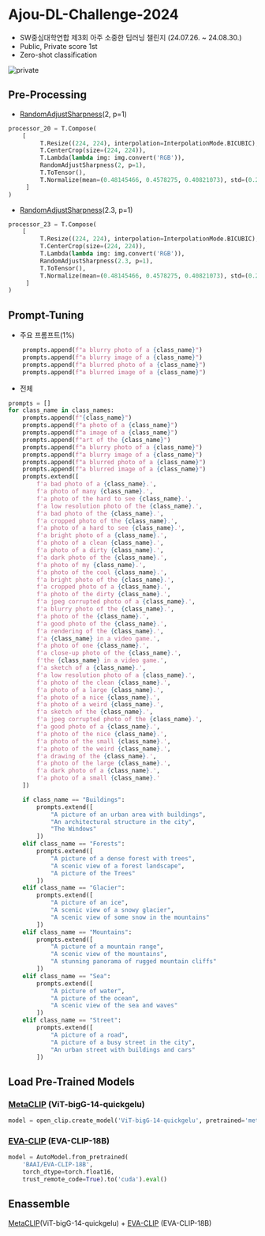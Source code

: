 # Ajou-DL-Challenge-2024

- SW중심대학연합 제3회 아주 소중한 딥러닝 챌린지 (24.07.26. ~ 24.08.30.)
- Public, Private score 1st
- Zero-shot classification

![private](https://github.com/user-attachments/assets/0fc8d319-017d-42a2-821d-f7bcf985f24a)

## Pre-Processing
- [RandomAdjustSharpness](https://pytorch.org/vision/main/generated/torchvision.transforms.RandomAdjustSharpness.html)(2, p=1)
```python
processor_20 = T.Compose(
    [
         T.Resize((224, 224), interpolation=InterpolationMode.BICUBIC),
         T.CenterCrop(size=(224, 224)),
         T.Lambda(lambda img: img.convert('RGB')),
         RandomAdjustSharpness(2, p=1),
         T.ToTensor(),
         T.Normalize(mean=(0.48145466, 0.4578275, 0.40821073), std=(0.26862954, 0.26130258, 0.27577711))
     ]
)
```

- [RandomAdjustSharpness](https://pytorch.org/vision/main/generated/torchvision.transforms.RandomAdjustSharpness.html)(2.3, p=1)
```python
processor_23 = T.Compose(
    [
         T.Resize((224, 224), interpolation=InterpolationMode.BICUBIC),
         T.CenterCrop(size=(224, 224)),
         T.Lambda(lambda img: img.convert('RGB')),
         RandomAdjustSharpness(2.3, p=1),
         T.ToTensor(),
         T.Normalize(mean=(0.48145466, 0.4578275, 0.40821073), std=(0.26862954, 0.26130258, 0.27577711))
     ]
)
```

## Prompt-Tuning
- 주요 프롬프트(1%)
```python
    prompts.append(f"a blurry photo of a {class_name}")
    prompts.append(f"a blurry image of a {class_name}")
    prompts.append(f"a blurred photo of a {class_name}")
    prompts.append(f"a blurred image of a {class_name}")
```

- 전체
```python
prompts = []
for class_name in class_names:
    prompts.append(f"{class_name}")
    prompts.append(f"a photo of a {class_name}")
    prompts.append(f"a image of a {class_name}")
    prompts.append(f"art of the {class_name}")
    prompts.append(f"a blurry photo of a {class_name}")
    prompts.append(f"a blurry image of a {class_name}")
    prompts.append(f"a blurred photo of a {class_name}")
    prompts.append(f"a blurred image of a {class_name}")
    prompts.extend([
        f'a bad photo of a {class_name}.',
        f'a photo of many {class_name}.',
        f'a photo of the hard to see {class_name}.',
        f'a low resolution photo of the {class_name}.',
        f'a bad photo of the {class_name}.',
        f'a cropped photo of the {class_name}.',
        f'a photo of a hard to see {class_name}.',
        f'a bright photo of a {class_name}.',
        f'a photo of a clean {class_name}.',
        f'a photo of a dirty {class_name}.',
        f'a dark photo of the {class_name}.',
        f'a photo of my {class_name}.',
        f'a photo of the cool {class_name}.',
        f'a bright photo of the {class_name}.',
        f'a cropped photo of a {class_name}.',
        f'a photo of the dirty {class_name}.',
        f'a jpeg corrupted photo of a {class_name}.',
        f'a blurry photo of the {class_name}.',
        f'a photo of the {class_name}.',
        f'a good photo of the {class_name}.',
        f'a rendering of the {class_name}.',
        f'a {class_name} in a video game.',
        f'a photo of one {class_name}.',
        f'a close-up photo of the {class_name}.',
        f'the {class_name} in a video game.',
        f'a sketch of a {class_name}.',
        f'a low resolution photo of a {class_name}.',
        f'a photo of the clean {class_name}.',
        f'a photo of a large {class_name}.',
        f'a photo of a nice {class_name}.',
        f'a photo of a weird {class_name}.',
        f'a sketch of the {class_name}.',
        f'a jpeg corrupted photo of the {class_name}.',
        f'a good photo of a {class_name}.',
        f'a photo of the nice {class_name}.',
        f'a photo of the small {class_name}.',
        f'a photo of the weird {class_name}.',
        f'a drawing of the {class_name}.',
        f'a photo of the large {class_name}.',
        f'a dark photo of a {class_name}.',
        f'a photo of a small {class_name}.'
    ])

    if class_name == "Buildings":
        prompts.extend([
            "A picture of an urban area with buildings",
            "An architectural structure in the city",
            "The Windows"
        ])
    elif class_name == "Forests":
        prompts.extend([
            "A picture of a dense forest with trees",
            "A scenic view of a forest landscape",
            "A picture of the Trees"
        ])
    elif class_name == "Glacier":
        prompts.extend([
            "A picture of an ice",
            "A scenic view of a snowy glacier",
            "A scenic view of some snow in the mountains"
        ])
    elif class_name == "Mountains":
        prompts.extend([
            "A picture of a mountain range",
            "A scenic view of the mountains",
            "A stunning panorama of rugged mountain cliffs"
        ])
    elif class_name == "Sea":
        prompts.extend([
            "A picture of water",
            "A picture of the ocean",
            "A scenic view of the sea and waves"
        ])
    elif class_name == "Street":
        prompts.extend([
            "A picture of a road",
            "A picture of a busy street in the city",
            "An urban street with buildings and cars"
        ])
```
## Load Pre-Trained Models
### [MetaCLIP](https://github.com/facebookresearch/MetaCLIP) (ViT-bigG-14-quickgelu)
```python
model = open_clip.create_model('ViT-bigG-14-quickgelu', pretrained='metaclip_2_5b').to(device)
```

### [EVA-CLIP](https://github.com/baaivision/EVA/tree/master/EVA-CLIP-18B) (EVA-CLIP-18B)
```python
model = AutoModel.from_pretrained(
    'BAAI/EVA-CLIP-18B',
    torch_dtype=torch.float16,
    trust_remote_code=True).to('cuda').eval()
```

## Enassemble
[MetaCLIP](https://github.com/facebookresearch/MetaCLIP)(ViT-bigG-14-quickgelu) + [EVA-CLIP](https://github.com/baaivision/EVA/tree/master/EVA-CLIP-18B) (EVA-CLIP-18B)
